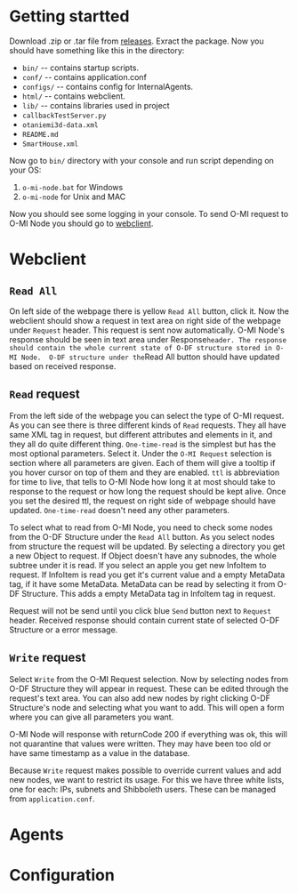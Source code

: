 Getting startted
================
Download .zip or .tar file from [releases](https://github.com/AaltoAsia/O-MI/releases).
Exract the package. Now you should have something like this in the directory:
* `bin/` -- contains startup scripts.
* `conf/` -- contains application.conf
* `configs/` -- contains config for InternalAgents.
* `html/` -- contains webclient.
* `lib/` -- contains libraries used in project
* `callbackTestServer.py`
* `otaniemi3d-data.xml`
* `README.md`
* `SmartHouse.xml`

Now go to `bin/` directory with your console and run script depending on your OS:
1. `o-mi-node.bat` for Windows
2. `o-mi-node` for Unix and MAC

Now you should see some logging in your console.
To send O-MI request to O-MI Node you should go to [webclient](http:localhost:8080/html/webclient/index.html).

Webclient
=========

`Read All`
----------
On left side of the webpage there is yellow `Read All` button, click it. Now the webclient should show a request 
in text area on right side of the webpage under `Request` header. This request is sent now automatically. O-MI Node's response should be
seen in text area under Response` header. The response should contain the whole current state of O-DF structure stored in O-MI Node. 
O-DF structure under the `Read All button should have updated based on received response. 

`Read` request
--------------
From the left side of the webpage you can select the type of O-MI request. As you can see there is three different kinds of `Read` requests.
They all have same XML tag in request, but different attributes and elements in it, and they all do quite different thing.
`One-time-read` is the simplest but has the most optional parameters. Select it. Under the `O-MI Request` selection is section where 
all parameters are given. Each of them will give a tooltip if you hover cursor on top of them and they are enabled. `ttl` is abbreviation for time 
to live, that tells to O-MI Node how long it at most should take to response to the request or how long the request should be kept alive.
Once you set the desired ttl, the request on right side of webpage should have updated. `One-time-read` doesn't need any other parameters.

To select what to read from O-MI Node, you need to check some nodes from the O-DF Structure under the `Read All` button.
As you select nodes from structure the request will be updated. By selecting a directory you get a new Object to request. If Object
doesn't have any subnodes, the whole subtree under it is read. If you select an apple you get new InfoItem to request. 
If InfoItem is read you get it's current value and a empty MetaData tag, if it have some MetaData. MetaData can be read by 
selecting it from O-DF Structure. This adds a empty MetaData tag in InfoItem tag in request.

Request will not be send until you click blue `Send` button next to `Request` header.
Received response should contain current state of selected O-DF Structure or a error message.


`Write` request
----------------
Select `Write` from the O-MI Request selection. Now by selecting nodes from O-DF Structure they will appear in request. These
can be edited through the request's text area. You can also add new nodes by right clicking O-DF Structure's node and selecting
what you want to add. This will open a form where you can give all parameters you want.

O-MI Node will response with returnCode 200 if everything was ok, this will not quarantine that values were written. They may have
been too old or have same timestamp as a value in the database.

Because `Write` request makes possible to override current values and add new nodes, we want to restrict its usage. For this we have
three white lists, one for each: IPs, subnets and Shibboleth users. These can be managed from `application.conf`.

Agents
======


Configuration
=============
